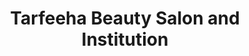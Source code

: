 ---
title: "Tarfeeha Beauty Salon and Institution"
url: /karachi/tarfeeha-beauty-salon-and-institution/
shop: beauty
---
